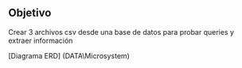 ## Objetivo

Crear 3 archivos csv desde una base de datos para probar queries y extraer información


[Diagrama ERD]
(DATA\Microsystem)



























